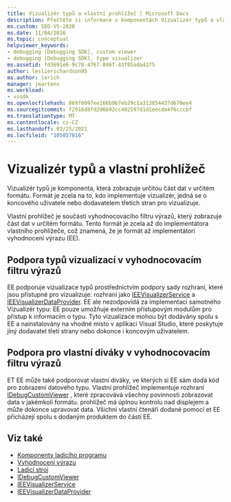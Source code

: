 ```yaml
---
title: Vizualizér typů a vlastní prohlížeč | Microsoft Docs
description: Přečtěte si informace o komponentách Vizualizér typů a vlastních čtenářích, které zobrazují data v konkrétním formátu a rozdíly mezi nimi.
ms.custom: SEO-VS-2020
ms.date: 11/04/2016
ms.topic: conceptual
helpviewer_keywords:
- debugging [Debugging SDK], custom viewer
- debugging [Debugging SDK], type visualizer
ms.assetid: fd3691e6-9c78-4767-846f-43f85ada4375
author: leslierichardson95
ms.author: lerich
manager: jmartens
ms.workload:
- vssdk
ms.openlocfilehash: 869f0997ee166b9b7eb29c1a313854437d670ee4
ms.sourcegitcommit: f2916d8fd296b92cc402597d1d1eecda4f6cccbf
ms.translationtype: MT
ms.contentlocale: cs-CZ
ms.lasthandoff: 03/25/2021
ms.locfileid: "105057816"
---
```

# <a name="type-visualizer-and-custom-viewer"></a>Vizualizér typů a vlastní prohlížeč
Vizualizér typů je komponenta, která zobrazuje určitou část dat v určitém formátu. Formát je zcela na to, kdo implementuje vizualizér, jedná se o koncového uživatele nebo dodavatelem třetích stran pro vizualizuje.

 Vlastní prohlížeč je součástí vyhodnocovacího filtru výrazů, který zobrazuje část dat v určitém formátu. Tento formát je zcela až do implementátora vlastního prohlížeče, což znamená, že je formát až implementátori vyhodnocení výrazu (EE).

## <a name="support-for-type-visualizers-in-an-expression-evaluator"></a>Podpora typů vizualizací v vyhodnocovacím filtru výrazů
 EE podporuje vizualizace typů prostřednictvím podpory sady rozhraní, které jsou přístupné pro vizualizuje: rozhraní jako [IEEVisualizerService](../../extensibility/debugger/reference/ieevisualizerservice.md) a [IEEVisualizerDataProvider](../../extensibility/debugger/reference/ieevisualizerdataprovider.md). EE ale nezodpovídá za implementaci samotného Vizualizér typu: EE pouze umožňuje externím přístupovým modulům pro přístup k informacím o typu. Tyto vizualizace mohou být dodávány spolu s EE a nainstalovány na vhodné místo v aplikaci Visual Studio, které poskytuje jiný dodavatel třetí strany nebo dokonce i koncovým uživatelem.

## <a name="support-for-custom-viewers-in-an-expression-evaluator"></a>Podpora pro vlastní diváky v vyhodnocovacím filtru výrazů
 ET EE může také podporovat vlastní diváky, ve kterých si EE sám dodá kód pro zobrazení datového typu. Vlastní prohlížeč implementuje rozhraní [IDebugCustomViewer](../../extensibility/debugger/reference/idebugcustomviewer.md) , které zpracovává všechny povinnosti zobrazovat data v jakémkoli formátu. prohlížeč má úplnou kontrolu nad displejem a může dokonce upravovat data. Všichni vlastní čtenáři dodané pomocí et EE přicházejí spolu s dodaným produktem do části EE.

## <a name="see-also"></a>Viz také
- [Komponenty ladicího programu](../../extensibility/debugger/debugger-components.md)
- [Vyhodnocení výrazu](../../extensibility/debugger/expression-evaluator.md)
- [Ladicí stroj](../../extensibility/debugger/debug-engine.md)
- [IDebugCustomViewer](../../extensibility/debugger/reference/idebugcustomviewer.md)
- [IEEVisualizerService](../../extensibility/debugger/reference/ieevisualizerservice.md)
- [IEEVisualizerDataProvider](../../extensibility/debugger/reference/ieevisualizerdataprovider.md)

